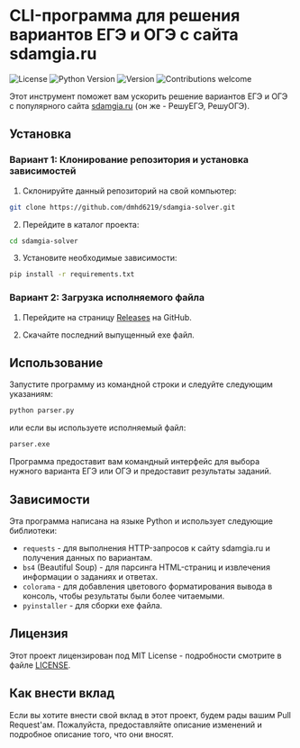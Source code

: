 # CLI-программа для решения вариантов ЕГЭ и ОГЭ с сайта sdamgia.ru

![License](https://img.shields.io/github/license/dmhd6219/sdamgia-solver)
![Python Version](https://img.shields.io/badge/python-3.6%2B-blue)
![Version](https://img.shields.io/badge/version-1.0-green)
![Contributions welcome](https://img.shields.io/badge/contributions-welcome-brightgreen.svg)

Этот инструмент поможет вам ускорить решение вариантов ЕГЭ и ОГЭ с популярного сайта [sdamgia.ru](https://sdamgia.ru/) (он же - РешуЕГЭ, РешуОГЭ).

## Установка

### Вариант 1: Клонирование репозитория и установка зависимостей

1. Склонируйте данный репозиторий на свой компьютер:

```bash
git clone https://github.com/dmhd6219/sdamgia-solver.git
```

2. Перейдите в каталог проекта:

```bash
cd sdamgia-solver
```

3. Установите необходимые зависимости:

```bash
pip install -r requirements.txt
```

### Вариант 2: Загрузка исполняемого файла

1. Перейдите на страницу [Releases](https://github.com/dmhd6219/sdamgia-solver/releases) на GitHub.

2. Скачайте последний выпущенный exe файл.

## Использование

Запустите программу из командной строки и следуйте следующим указаниям:

```bash
python parser.py
```

или если вы используете исполняемый файл:

```bash
parser.exe
```


Программа предоставит вам командный интерфейс для выбора нужного варианта ЕГЭ или ОГЭ и предоставит результаты заданий.

## Зависимости

Эта программа написана на языке Python и использует следующие библиотеки:

- `requests` - для выполнения HTTP-запросов к сайту sdamgia.ru и получения данных по вариантам.
- `bs4` (Beautiful Soup) - для парсинга HTML-страниц и извлечения информации о заданиях и ответах.
- `colorama` - для добавления цветового форматирования вывода в консоль, чтобы результаты были более читаемыми.
- `pyinstaller` - для сборки exe файла.

## Лицензия

Этот проект лицензирован под MIT License - подробности смотрите в файле [LICENSE](LICENSE).

## Как внести вклад

Если вы хотите внести свой вклад в этот проект, будем рады вашим Pull Request'ам. Пожалуйста, предоставляйте описание изменений и подробное описание того, что они вносят.
